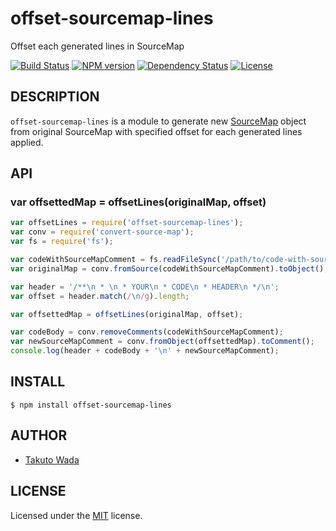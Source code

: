 offset-sourcemap-lines
================================

Offset each generated lines in SourceMap

[![Build Status][travis-image]][travis-url]
[![NPM version][npm-image]][npm-url]
[![Dependency Status][depstat-image]][depstat-url]
[![License][license-image]][license-url]


DESCRIPTION
---------------------------------------

`offset-sourcemap-lines` is a module to generate new [SourceMap](https://github.com/mozilla/source-map/) object from original SourceMap with specified offset for each generated lines applied.


API
---------------------------------------

### var offsettedMap = offsetLines(originalMap, offset)

```js
var offsetLines = require('offset-sourcemap-lines');
var conv = require('convert-source-map');
var fs = require('fs');

var codeWithSourceMapComment = fs.readFileSync('/path/to/code-with-sourcemap-comment.js', 'utf-8');
var originalMap = conv.fromSource(codeWithSourceMapComment).toObject();

var header = '/**\n * \n * YOUR\n * CODE\n * HEADER\n */\n';
var offset = header.match(/\n/g).length;

var offsettedMap = offsetLines(originalMap, offset);

var codeBody = conv.removeComments(codeWithSourceMapComment);
var newSourceMapComment = conv.fromObject(offsettedMap).toComment();
console.log(header + codeBody + '\n' + newSourceMapComment);
```


INSTALL
---------------------------------------

```
$ npm install offset-sourcemap-lines
```


AUTHOR
---------------------------------------
* [Takuto Wada](https://github.com/twada)


LICENSE
---------------------------------------
Licensed under the [MIT](https://twada.mit-license.org/) license.

[npm-url]: https://npmjs.org/package/offset-sourcemap-lines
[npm-image]: https://badge.fury.io/js/offset-sourcemap-lines.svg

[travis-url]: https://travis-ci.org/twada/offset-sourcemap-lines
[travis-image]: https://secure.travis-ci.org/twada/offset-sourcemap-lines.svg?branch=master

[depstat-url]: https://gemnasium.com/twada/offset-sourcemap-lines
[depstat-image]: https://gemnasium.com/twada/offset-sourcemap-lines.svg

[license-url]: https://twada.mit-license.org/2016-2018
[license-image]: https://img.shields.io/badge/license-MIT-brightgreen.svg

